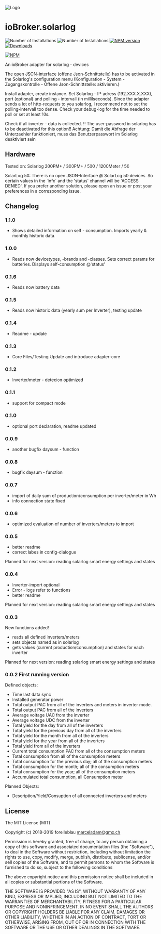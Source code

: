![Logo](admin/solarlog.png)

# ioBroker.solarlog

![Number of Installations](http://iobroker.live/badges/solarlog-installed.svg) ![Number of Installations](http://iobroker.live/badges/solarlog-stable.svg) [![NPM version](http://img.shields.io/npm/v/iobroker.solarlog.svg)](https://www.npmjs.com/package/iobroker.solarlog)
[![Downloads](https://img.shields.io/npm/dm/iobroker.solarlog.svg)](https://www.npmjs.com/package/iobroker.solarlog)

[![NPM](https://nodei.co/npm/iobroker.solarlog.png?downloads=true)](https://nodei.co/npm/iobroker.solarlog/)

An ioBroker adapter for solarlog - devices

The open JSON-interface (offene Json-Schnittstelle) has to be activated in the Solarlog's configuration menu (Konfiguration - System - Zugangskontrolle - Offene Json-Schnittstelle: aktivieren.)

Install adapter, create instance.
Set Solarlog - IP-adress (192.XXX.X.XXX), port (optional) and polling - intervall (in millilseconds). Since the adapter sends a lot of http-requests to you solarlog, I recommend not to set the polling-intervall too dense. Check your debug-log for the time needed to poll or set at least 10s.

Check if all inverter - data is collected. !! The user-password in solarlog has to be deactivated for this option!!
Achtung: Damit die Abfrage der Unterzaehler funktioniert, muss das Benutzerpasswort im Solarlog deaktiviert sein

## Hardware

Tested on:
Solarlog 200PM+ / 300PM+ / 500 / 1200Meter / 50

SolarLog 50: There is no open JSON-Interface @ SolarLog 50 devices. So certain values in the 'info' and the 'status' channel will be 'ACCESS DENIED'. If you prefer another solution, please open an issue or post your preferences in a corresponding issue.

## Changelog

### 1.1.0

-   Shows detailed information on self - consumption. Imports yearly & monthly historic data.

### 1.0.0

-   Reads now devicetypes, -brands and -classes. Sets correct params for batteries. Displays self-consumption @'status'

### 0.1.6

-   Reads now battery data

### 0.1.5

-   Reads now historic data (yearly sum per Inverter), testing update

### 0.1.4

-   Readme - update

### 0.1.3

-   Core Files/Testing Update and introduce adapter-core

### 0.1.2

-   Inverter/meter - detecion optimized

### 0.1.1

-   support for compact mode

### 0.1.0

-   optional port declaration, readme updated

### 0.0.9

-   another bugfix daysum - function

### 0.0.8

-   bugfix daysum - function

### 0.0.7

-   import of daily sum of production/consumption per inverter/meter in Wh
-   info connection state fixed

### 0.0.6

-   optimized evaluation of number of inverters/meters to import

### 0.0.5

-   better readme
-   correct labes in config-dialogue

Planned for next version: reading solarlog smart energy settings and states

### 0.0.4

-   Inverter-import optional
-   Error - logs refer to functions
-   better readme

Planned for next version: reading solarlog smart energy settings and states

### 0.0.3

New functions added!

-   reads all defined inverters/meters
-   sets objects named as in solarlog
-   gets values (current production/consumption) and states for each inverter

Planned for next version: reading solarlog smart energy settings and states

### 0.0.2 First running version

Defined objects:

-   Time last data sync
-   Installed generator power
-   Total output PAC from all of the inverters and meters in inverter mode.
-   Total output PAC from all of the inverters
-   Average voltage UAC from the inverter
-   Average voltage UDC from the inverter
-   Total yield for the day from all of the inverters
-   Total yield for the previous day from all of the inverters
-   Total yield for the month from all of the inverters
-   Total yield for the year from all of the inverters
-   Total yield from all of the inverters
-   Current total consumption PAC from all of the consumption meters
-   Total consumption from all of the consumption meters
-   Total consumption for the previous day; all of the consumption meters
-   Total consumption for the month; all of the consumption meters
-   Total consumption for the year; all of the consumption meters
-   Accumulated total consumption, all Consumption meter

Planned Objects:

-   Description/Yield/Consuption of all connected inverters and meters

## License

The MIT License (MIT)

Copyright (c) 2018-2019 forelleblau marceladam@gmx.ch

Permission is hereby granted, free of charge, to any person obtaining a copy
of this software and associated documentation files (the "Software"), to deal
in the Software without restriction, including without limitation the rights
to use, copy, modify, merge, publish, distribute, sublicense, and/or sell
copies of the Software, and to permit persons to whom the Software is
furnished to do so, subject to the following conditions:

The above copyright notice and this permission notice shall be included in
all copies or substantial portions of the Software.

THE SOFTWARE IS PROVIDED "AS IS", WITHOUT WARRANTY OF ANY KIND, EXPRESS OR
IMPLIED, INCLUDING BUT NOT LIMITED TO THE WARRANTIES OF MERCHANTABILITY,
FITNESS FOR A PARTICULAR PURPOSE AND NONINFRINGEMENT. IN NO EVENT SHALL THE
AUTHORS OR COPYRIGHT HOLDERS BE LIABLE FOR ANY CLAIM, DAMAGES OR OTHER
LIABILITY, WHETHER IN AN ACTION OF CONTRACT, TORT OR OTHERWISE, ARISING FROM,
OUT OF OR IN CONNECTION WITH THE SOFTWARE OR THE USE OR OTHER DEALINGS IN
THE SOFTWARE.
